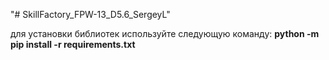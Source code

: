 "# SkillFactory_FPW-13_D5.6_SergeyL" 

для установки библиотек используйте следующую команду:
**python -m pip install -r requirements.txt**
